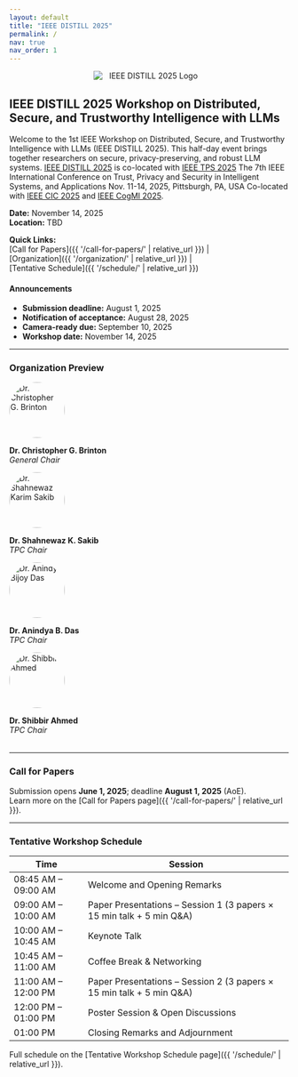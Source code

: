 ```yaml
---
layout: default
title: "IEEE DISTILL 2025"
permalink: /
nav: true
nav_order: 1
---
```


<p align="center">
  <img
    src="{{ '/assets/img/distill-logo.png' | relative_url }}"
    alt="IEEE DISTILL 2025 Logo"
    style="max-width:200px; display:block; margin:auto;"
  />
</p>

## IEEE DISTILL 2025 Workshop on Distributed, Secure, and Trustworthy Intelligence with LLMs

Welcome to the 1st IEEE Workshop on Distributed, Secure, and Trustworthy Intelligence with LLMs (IEEE DISTILL 2025).
This half-day event brings together researchers on secure, privacy-preserving, and robust LLM systems. [IEEE DISTILL 2025](https://ieeedistill.github.io/) is co-located with 
[IEEE TPS 2025](https://www.sis.pitt.edu/lersais/conference/tps/2025/)
The 7th IEEE International Conference on Trust, Privacy and Security in Intelligent Systems, and Applications
Nov. 11-14, 2025, Pittsburgh, PA, USA
Co-located with [IEEE CIC 2025](https://www.sis.pitt.edu/lersais/conference/cic/2025/) and [IEEE CogMI 2025](https://www.sis.pitt.edu/lersais/conference/cogmi/2025/).

**Date:** November 14, 2025  
**Location:** TBD  

**Quick Links:**  
[Call for Papers]({{ '/call-for-papers/' | relative_url }}) |  
[Organization]({{ '/organization/' | relative_url }}) |  
[Tentative Schedule]({{ '/schedule/' | relative_url }})

<div class="news-box">
  <h4>Announcements</h4>
  <ul>
    <li><strong>Submission deadline:</strong> August 1, 2025</li>
    <li><strong>Notification of acceptance:</strong> August 28, 2025</li>
    <li><strong>Camera-ready due:</strong> September 10, 2025</li>
    <li><strong>Workshop date:</strong> November 14, 2025</li>
  </ul>
</div>

---

### Organization Preview

<div class="team-container" style="justify-content:center; gap:2rem; margin-bottom:2rem;">
  <!-- General Chair -->
  <div class="team-member">
    <img
      src="{{ '/assets/img/brinton.jpg' | relative_url }}"
      alt="Dr. Christopher G. Brinton"
      style="width:100px; height:100px; object-fit:cover; border-radius:50%;"
    />
    <p><strong>Dr. Christopher G. Brinton</strong><br><em>General Chair</em></p>
  </div>
  <!-- TPC Chair -->
  <div class="team-member">
    <img
      src="{{ '/assets/img/shahnewaz.jpg' | relative_url }}"
      alt="Dr. Shahnewaz Karim Sakib"
      style="width:100px; height:100px; object-fit:cover; border-radius:50%;"
    />
    <p><strong>Dr. Shahnewaz K. Sakib</strong><br><em>TPC Chair</em></p>
  </div>
  <!-- TPC Chair -->
  <div class="team-member">
    <img
      src="{{ '/assets/img/anindya.jpg' | relative_url }}"
      alt="Dr. Anindya Bijoy Das"
      style="width:100px; height:100px; object-fit:cover; border-radius:50%;"
    />
    <p><strong>Dr. Anindya B. Das</strong><br><em>TPC Chair</em></p>
  </div>
  <!-- TPC Chair -->
  <div class="team-member">
    <img
      src="{{ '/assets/img/shibbir.jpg' | relative_url }}"
      alt="Dr. Shibbir Ahmed"
      style="width:100px; height:100px; object-fit:cover; border-radius:50%;"
    />
    <p><strong>Dr. Shibbir Ahmed</strong><br><em>TPC Chair</em></p>
  </div>
</div>

---

### Call for Papers

Submission opens **June 1, 2025**; deadline **August 1, 2025** (AoE).  
Learn more on the [Call for Papers page]({{ '/call-for-papers/' | relative_url }}).

---

### Tentative Workshop Schedule

| Time                   | Session                                                         |
|------------------------|-----------------------------------------------------------------|
| 08:45 AM – 09:00 AM    | Welcome and Opening Remarks                                     |
| 09:00 AM – 10:00 AM    | Paper Presentations – Session 1 (3 papers × 15 min talk + 5 min Q&A) |
| 10:00 AM – 10:45 AM    | Keynote Talk                                                    |
| 10:45 AM – 11:00 AM    | Coffee Break & Networking                                       |
| 11:00 AM – 12:00 PM    | Paper Presentations – Session 2 (3 papers × 15 min talk + 5 min Q&A) |
| 12:00 PM – 01:00 PM    | Poster Session & Open Discussions                               |
| 01:00 PM               | Closing Remarks and Adjournment                                 |

Full schedule on the [Tentative Workshop Schedule page]({{ '/schedule/' | relative_url }}).

